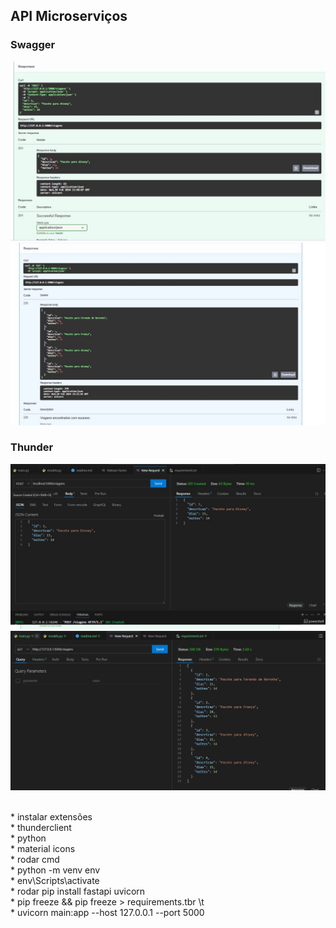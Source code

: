 ## API Microserviços

### Swagger


<img src="imagem_post.jpg">
<img src="imagem_get.jpg">

### Thunder
<img src="thunder_post.jpg">
<img src="thunder_get.jpg">




<br> * instalar extensões
<br> * thunderclient
<br> * python
<br> * material icons
<br> * rodar cmd
<br> * python -m venv env
<br> * env\Scripts\activate
<br> * rodar pip install fastapi uvicorn
<br> * pip freeze && pip freeze > requirements.tbr \t
<br> * uvicorn main:app --host 127.0.0.1 --port 5000


